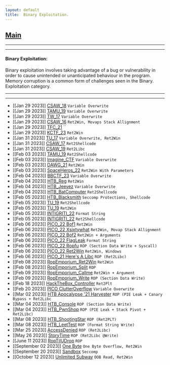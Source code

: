 ```yaml
---
layout: default
title:  Binary Exploitation.
---
```


<h2 class="menu-header" id="index"><a href="../../index.html">Main</a></h2>
<hr>

* * *
<h4 class="menu-header" id="binaryexp">Binary Exploitation:</h4>
Binary exploitation involves taking advantage of a bug or vulnerability in order to cause unintended or unanticipated behaviour in the program. Memory corruption is a common form of challenges seen in the Binary. Exploitation category.
<hr>
<hr>

- [[Jan 29 2023]] [CSAW_18](https://markuched13.github.io/posts/bof/boi.html) `Variable Overwrite`
- [[Jan 29 2023]] [TAMU_19](https://markuched13.github.io/posts/bof/pwn1.html) `Variable Overwrite`
- [[Jan 29 2023]] [TW_17](https://markuched13.github.io/posts/bof/justdoit.html) `Variable Overwrite`
- [[Jan 29 2023]] [CSAW_16](https://markuched13.github.io/posts/bof/warmup.html) `Ret2Win, Movaps Stack Allignment`
- [[Jan 29 2023]] [TFC_21](https://markuched13.github.io/posts/bof/secret.html) ``
- [[Jan 29 2023]] [KCTF_23](https://markuched13.github.io/posts/bof/chall.html) `Ret2Win`
- [[Jan 31 2023]] [TU_17](https://markuched13.github.io/posts/bof/vulnchat.html) `Variable Overwrite, Ret2Win`
- [[Jan 31 2023]] [CSAW_17](https://markuched13.github.io/posts/bof/pilot.html) `Ret2Shellcode`
- [[Jan 31 2023]] [CSAW_19](https://markuched13.github.io/posts/bof/babyboi.html) `Ret2Libc`
- [[Feb 03 2023]] [TAMU_19](https://markuched13.github.io/posts/bof/pwn3.html) `Ret2Shellcode`
- [[Feb 03 2023]] [Imagine_CTF](https://markuched13.github.io/posts/bof/stackoverflow.html) `Variable Overwrite`
- [[Feb 03 2023]] [DAWG_21](https://markuched13.github.io/posts/bof/bofit.html) `Ret2Win`
- [[Feb 03 2023]] [SpaceHeros_22](https://markuched13.github.io/posts/bof/vader.html) `Ret2Win With Parameters`
- [[Feb 04 2023]] [BBCTF_23](https://markuched13.github.io/posts/bof/ezpwn1.html) `Variable Overwrite`
- [[Feb 04 2023]] [HTB_Reg](https://markuched13.github.io/posts/bof/reg.html) `Ret2Win`
- [[Feb 04 2023]] [HTB_Jeevez](https://h4ckyou.github.io/posts/bof/posts/jeevez.html) `Variable Overwrite`
- [[Feb 04 2023]] [HTB_BatComputer](https://markuched13.github.io/posts/bof/bat.html) `Ret2Shellcode`
- [[Feb 05 2023]] [HTB_Blacksmith](https://markuched13.github.io/posts/bof/blacksmith.html) `Seccomp Protections, Shellcode`
- [[Feb 05 2023]] [TU_19](https://markuched13.github.io/posts/bof/shellme.html) `Ret2Shellcode`
- [[Feb 05 2023]] [TU_19](https://markuched13.github.io/posts/bof/thefirst.html) `Ret2Win`
- [[Feb 05 2023]] [INTIGRITI_22](https://markuched13.github.io/posts/bof/searchengine.html) `Format String`
- [[Feb 05 2023]] [INTIGRITI_22](https://markuched13.github.io/posts/bof/easyregister.html) `Ret2Shellcode`
- [[Feb 06 2023]] [PICO_22 Bof1](https://h4ckyou.github.io/posts/bof/posts/bof1.html) `Ret2Win`
- [[Feb 06 2023]] [PICO_22 Xsixtywhat](https://h4ckyou.github.io/posts/bof/posts/xsixtywhat.html) `Ret2Win, Movap Stack Allignment`
- [[Feb 06 2023]] [PICO_22 Bof2](https://h4ckyo.github.io/posts/bof/posts/bof2.html) `Ret2Win + Arguments`
- [[Feb 06 2023]] [PICO_22 FlagLeak](https://h4ckyou.github.io/posts/bof/posts/flagleak.html) `Format String`
- [[Feb 06 2023]] [PICO_22 Ropfu](https://h4ckyou.github.io/posts/bof/posts/ropfu.html) `ROP (Section Data Write + Syscall) `
- [[Feb 06 2023]] [PICO_22 Ret2Win](https://h4ckyou.github.io/posts/bof/posts/wine.html) `Ret2Win, Windows`
- [[Feb 06 2023]] [PICO_21 Here's A Libc](https://h4ckyou.github.io/posts/bof/posts/here's_a_libc.html) `ROP (Ret2Libc)`
- [[Feb 08 2023]] [RopEmporium_Ret2Win](https://markuched13.github.io/posts/bof/ret2win.html) `Ret2Win`
- [[Feb 08 2023]] [RopEmporium_Split](https://markuched13.github.io/posts/bof/split.html) `ROP`
- [[Feb 09 2023]] [RopEmporium_Callme](https://markuched13.github.io/posts/bof/callme.html) `Ret2Win + Argument`
- [[Feb 09 2023]] [RopEmporium_Write](https://markuched13.github.io/posts/bof/write.html) `ROP (Section Data Write)`
- [[Feb 18 2023]] [HackTheBox_Controller](https://markuched13.github.io/posts/bof/controller.html) `Ret2Plt`
- [[Feb 20 2023]] [PICO ClutterOverflow](https://markuched13.github.io/posts/bof/clutter.html) `Variable Overwrite`
- [[Mar 02 2023]] [HTB Apocalypse '21 Harvester](https://h4ckyou.github.io/posts/bof/posts/harvester.html) `ROP (PIE Leak + Canary Bypass + Ret2Libc`
- [[Mar 04 2023]] [HTB_Console](https://h4ckyou.github.io/posts/bof/posts/console.html) `ROP (Section Data Write)`
- [[Mar 04 2023]] [HTB_PwnShop](https://h4ckyou.github.io/posts/bof/posts/pwnshop.html) `ROP (PIE Leak + Stack Pivot + Ret2Libc)`
- [[Mar 08 2023]] [HTB_ShootingStar](https://h4ckyou.github.io/posts/bof/posts/shootingstar.html) `ROP (Ret2PLT)`
- [[Mar 08 2023]] [HTB_LeetTest](https://h4ckyou.github.io/posts/bof/posts/leettest.html) `ROP (Format String Write)`
- [[Mar 25 2023]] [AccessDenied](https://h4ckyou.github.io/posts/bof/posts/accessdenied.html) `ROP (Ret2Libc)`
- [[May 26 2023]] [StoryTime](https://h4ckyou.github.io/posts/bof/posts/storytime.html) `ROP (Ret2Libc @Write)`
- [[June 11 2023]] [RopTilUDrop](https://h4ckyou.github.io/posts/bof/posts/roptiludrop.html) `ROP `
- [[September 02 2023]] [One Byte](https://h4ckyou.github.io/posts/bof/posts/onebyte.html) `One Byte Overflow, Ret2Win`
- [[September 20 2023]] [Sandbox](https://h4ckyou.github.io/posts/bof/posts/sandbox.html) `Seccomp`
- [[October 12 2023]] [Unlimited Subway](https://h4ckyou.github.io/posts/bof/posts/unlimited_subway.html) `OOB Read, Ret2Win`
